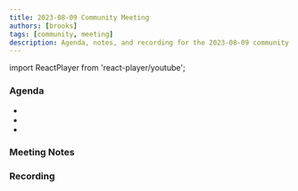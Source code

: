 ```yaml
---
title: 2023-08-09 Community Meeting
authors: [brooks]
tags: [community, meeting]
description: Agenda, notes, and recording for the 2023-08-09 community meeting
---
```


import ReactPlayer from 'react-player/youtube';

### Agenda

- 
- 
- 

<!--truncate-->

### Meeting Notes

### Recording

<ReactPlayer url='https://www.youtube.com/watch?v=JQRc8beCrKA' controls />
